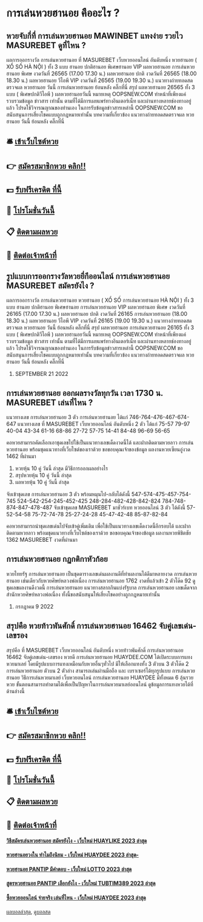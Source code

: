 # การเล่นหวยฮานอย คืออะไร ?
## หวยจับกี่ที่ การเล่นหวยฮานอย MAWINBET แทงง่าย รวยไว MASUREBET ดูที่ไหน ?
ผลการออกรางวัล การเล่นหวยฮานอย ที่ MASUREBET เว็บหวยออนไลน์ อันดับหนึ่ง หวยฮานอย ( XỔ SỐ HÀ NỘI ) ทั้ง 3 แบบ ฮานอย ปกติฮานอย พิเศษฮานอย VIP
ผลหวยฮานอย การเล่นหวยฮานอย พิเศษ งวดวันที่ 26565 (17.00 17.30 น.)
ผลหวยฮานอย ปกติ งวดวันที่ 26565 (18.00 18.30 น.)
ผลหวยฮานอย วีไอพี VIP งวดวันที่ 26565 (19.00 19.30 น.)
 แนวทางถ่ายทอดสดตรวจผล หวยฮานอย วันนี้ การเล่นหวยฮานอย ย้อนหลัง คลิ๊กที่นี่ 
สรุป ผลหวยฮานอย 26565 ทั้ง 3 แบบ ( พิเศษปกติวีไอพี ) ผลหวยฮานอยวันนี้
หมายเหตุ OOPSNEW.COM ทำหน้าที่เพียงแค่รวบรวมข้อมูล ข่าวสาร เท่านั้น ตามที่ได้มีการเผยแพร่ทางอินเตอร์เน็ท และผ่านทางหลายช่องทางอยู่แล้ว โปรดใช้วิจารณญาณของท่านเอง ในการรับข้อมูลข่าวสารเหล่านี้ OOPSNEW.COM ขอสนับสนุนการเสี่ยงโชคแบบถูกกฎหมายเท่านั้น
บทความที่เกี่ยวข้อง
แนวทางถ่ายทอดสดตรวจผล หวยฮานอย วันนี้ ย้อนหลัง คลิ๊กที่นี่

## 🛎 [เข้าเว็บไซต์หวย](https://bit.ly/3BG5bNw)
## 👉 [สมัครสมาชิกหวย คลิก!!](https://bit.ly/3BG5bNw)
## 💵 [รับฟรีเครดิต ที่นี้](https://bit.ly/3C3mvgS)
## 👑 [โปรโมชั่นวันนี้](https://bit.ly/3C3mvgS)
## 📋 [ติดตามผลหวย](https://bit.ly/3C3mvgS)
## 📱 [ติดต่อเจ้าหน้าที่](https://bit.ly/3C3mvgS)

## รูปแบบการออกรางวัลหวยยี่กีออนไลน์ การเล่นหวยฮานอย MASUREBET สมัครยังไง ?
ผลการออกรางวัล การเล่นหวยฮานอย หวยฮานอย ( XỔ SỐ การเล่นหวยฮานอย HÀ NỘI ) ทั้ง 3 แบบ ฮานอย ปกติฮานอย พิเศษฮานอย การเล่นหวยฮานอย VIP
ผลหวยฮานอย พิเศษ งวดวันที่ 26165 (17.00 17.30 น.)
ผลหวยฮานอย ปกติ งวดวันที่ 26165 การเล่นหวยฮานอย (18.00 18.30 น.)
ผลหวยฮานอย วีไอพี VIP งวดวันที่ 26165 (19.00 19.30 น.)
 แนวทางถ่ายทอดสดตรวจผล หวยฮานอย วันนี้ ย้อนหลัง คลิ๊กที่นี่ 
สรุป ผลหวยฮานอย การเล่นหวยฮานอย 26165 ทั้ง 3 แบบ ( พิเศษปกติวีไอพี ) ผลหวยฮานอยวันนี้
หมายเหตุ OOPSNEW.COM ทำหน้าที่เพียงแค่รวบรวมข้อมูล ข่าวสาร เท่านั้น ตามที่ได้มีการเผยแพร่ทางอินเตอร์เน็ท และผ่านทางหลายช่องทางอยู่แล้ว โปรดใช้วิจารณญาณของท่านเอง ในการรับข้อมูลข่าวสารเหล่านี้ OOPSNEW.COM ขอสนับสนุนการเสี่ยงโชคแบบถูกกฎหมายเท่านั้น
บทความที่เกี่ยวข้อง
แนวทางถ่ายทอดสดตรวจผล หวยฮานอย วันนี้ ย้อนหลัง คลิ๊กที่นี่
1. SEPTEMBER 21 2022

## การเล่นหวยฮานอย ออกผลรางวัลทุกวัน เวลา 1730 น. MASUREBET เล่นที่ไหน ?
แนวทางเลข การเล่นหวยฮานอย 3 ตัว การเล่นหวยฮานอย ได้แก่
746-764-476-467-674-647
แนวทางเลข ที่ MASUREBET เว็บหวยออนไลน์ อันดับหนึ่ง 2 ตัว ได้แก่
75-57
79-97
40-04
43-34
61-16
68-86
27-72
57-75
14-41
84-48
96-69
56-65

คอหวยสามารถคัดเลือกเอาชุดเลขไปใช้เป็นแนวทางเลขเด็ดงวดนี้ได้ และฝากติดตามหวยลาว การเล่นหวยฮานอย พร้อมชุดแนวทางที่เว็บไซต์ของเราด้วย
ขอขอบคุณเจ้าของข้อมูล
ผลงานหวยเซียนอู๋งวด 1462 ที่ผ่านมา
1. หวยหุ้น 10 คู่ วันนี้ ล่าสุด มีวิธีการออกผลอย่างไร
2. สรุปหวยหุ้น 10 คู่ วันนี้ ล่าสุด
3. ผลหวยหุ้น 10 คู่ วันนี้ ล่าสุด

จับเข้าชุดเลข การเล่นหวยฮานอย 3 ตัว พร้อมหมุนไป-กลับได้ดังนี้
547-574-475-457-754-745
524-542-254-245-452-425
248-284-482-428-842-824
784-748-874-847-478-487
จับเข้าชุดเลข MASUREBET มาชัวร์เบท หวยออนไลน์ 3 ตัว ได้ดังนี้
57-52-54-58
75-72-74-78
25-27-24-28
45-47-42-48
85-87-82-84

คอหวยสามารถนำชุดเลขเด่นไปจับเข้าคู่เพิ่มเติม เพื่อใช้เป็นแนวทางเลขเด็ดงวดนี้อีกรอบได้ และฝากติดตามหวยลาว พร้อมชุดแนวทางที่เว็บไซต์ของเราด้วย
ขอขอบคุณเจ้าของข้อมูล
ผลงานหวยพิชิตชัย 1362 MASUREBET งวดที่ผ่านมา

## การเล่นหวยฮานอย กฏกติกาหัวก้อย
หวยไทยรัฐ การเล่นหวยฮานอย เป็นชุดตารางเลขเด่นผลงานดีที่ทำผลงานได้ดีมาหลายงวด การเล่นหวยฮานอย เช่นเดียวกับหวยศิษย์หลวงพ่อเนื่อง การเล่นหวยฮานอย 1762 งวดที่แล้วเข้า 2 ตัวโต๊ด 92 ดูชุดเลขผลงานดีงวดนี้ การเล่นหวยฮานอย แนวทางสลากกินแบ่งรัฐบาล การเล่นหวยฮานอย เลขเด็ดจากสำนักหวยศิษย์หลวงพ่อเนื่อง ทั้งนี้ขอสนับสนุนให้เสี่ยงโชคอย่างถูกกฎหมายเท่านั้น
1. กรกฎาคม 9 2022

## สรุปคือ หวยท้าวพันศักดิ์ การเล่นหวยฮานอย 16462 จับคู่เลขเด่น-เลขรอง
สรุปคือ ที่ MASUREBET เว็บหวยออนไลน์ อันดับหนึ่ง หวยท้าวพันศักดิ์ การเล่นหวยฮานอย 16462 จับคู่เลขเด่น-เลขรอง หวยดี การเล่นหวยฮานอย HUAYDEE.COM ได้เปิดระบบการแทงหวยมาเลย์ โดยมีรูปแบบการแทงเหมือนกับหวยอื่นๆทั่วไป มีให้เลือกแทงทั้ง 3 ตัวบน 3 ตัวโต๊ด 2 การเล่นหวยฮานอย ตัวบน 2 ตัวล่าง สามารถเล่นผ่านมือถือ และ เบราเซอร์ได้ทุกรูปแบบ การเล่นหวยฮานอย วิธีการเล่นหวยมาเลย์ เว็บหวยอนไลน์ การเล่นหวยฮานอย HUAYDEE มีทั้งหมด 6 ลุ้นรวยหวย ขั้นตอนสามารถทำตามได้เพื่อเป็นปัญหาในการเล่นหวยมาเลย์ออนไลน์ ดูข้อมูลการแทงหวยได้ที่ด้านล่างนี้

## 🛎 [เข้าเว็บไซต์หวย](https://bit.ly/3BG5bNw)
## 👉 [สมัครสมาชิกหวย คลิก!!](https://bit.ly/3BG5bNw)
## 💵 [รับฟรีเครดิต ที่นี้](https://bit.ly/3C3mvgS)
## 👑 [โปรโมชั่นวันนี้](https://bit.ly/3C3mvgS)
## 📋 [ติดตามผลหวย](https://bit.ly/3C3mvgS)
## 📱 [ติดต่อเจ้าหน้าที่](https://bit.ly/3C3mvgS)

#### [วิธีสมัครเล่นหวยฮานอย สมัครยังไง - เว็บใหม่ HUAYLIKE 2023 ล่าสุด](https://atom.io/themes/วิธีสมัครเล่นหวยฮานอย%20สมัครยังไง%20-%20เว็บใหม่%20huaylike%202023%20ล่าสุด)
#### [หวยฮานอยวงใน ทำไมถึงนิยม - เว็บใหม่ HUAYDEE 2023 ล่าสุด-](https://atom.io/themes/หวยฮานอยวงใน%20ทำไมถึงนิยม%20-%20เว็บใหม่%20huaydee%202023%20ล่าสุด-)
#### [หวยฮานอย PANTIP มีคำตอบ - เว็บใหม่ LOTTO 2023 ล่าสุด](https://atom.io/themes/หวยฮานอย%20pantip%20มีคำตอบ%20-%20เว็บใหม่%20lotto%202023%20ล่าสุด)
#### [สูตรหวยฮานอย PANTIP เลือกยังไง - เว็บใหม่ TUBTIM389 2023 ล่าสุด](https://atom.io/themes/สูตรหวยฮานอย%20pantip%20เลือกยังไง%20-%20เว็บใหม่%20tubtim389%202023%20ล่าสุด)
#### [ซื้อหวยออนไลน์ จ่ายจริง เล่นที่ไหน - เว็บใหม่ HUAYDEE 2023 ล่าสุด](https://atom.io/themes/ซื้อหวยออนไลน์%20จ่ายจริง%20เล่นที่ไหน%20-%20เว็บใหม่%20huaydee%202023%20ล่าสุด)

[ผลบอลล่าสุด](https://siamsport.tv "ผลบอลล่าสุด"), [ดูบอลสด](https://siamsport.tv/ดูบอลสด "ดูบอลสด")